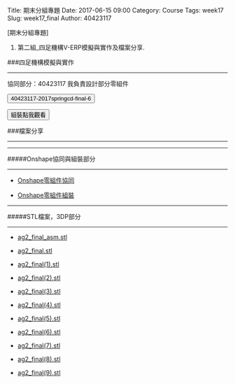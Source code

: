 Title: 期末分組專題
Date: 2017-06-15 09:00
Category: Course
Tags: week17
Slug: week17_final
Author: 40423117

[期末分組專題] 

1. 第二組_四足機構V-ERP模擬與實作及檔案分享.

<!-- PELICAN_END_SUMMARY -->
</hr>

###四足機構模擬與實作
<hr>

協同部分：40423117 我負責設計部分零組件

<button onClick="lity('https://www.youtube.com/embed/EElIYxUixuw?rel=0')"><span class="glyphicon glyphicon-facetime-video"></span> 40423117-2017springcd-final-6  </button>

<button onClick="lity('https://www.youtube.com/embed/rzuJ6d3NtZI?rel=0')"><span class="glyphicon glyphicon-facetime-video"></span> 組裝點我觀看 </button>

###檔案分享
<hr>

<hr>
#####Onshape協同與組裝部分
<hr>

  * [Onshape零組件協同](https://cad.onshape.com/documents/24a12278c97b807dc7ac2b6d/w/6b973f0f7bd23cfadae3f999/e/88a212526ba41d2a2b339c5f)
  
  * [Onshape零組件組裝](https://cad.onshape.com/documents/e7e5cbd7cf98f9f90239d050/w/7bfd05985ae3b654fb75453b/e/62eccab7800ec351d1884920)

<hr>  
#####STL檔案，3DP部分
<hr>

  * [ag2_final_asm.stl](https://40423117.github.io/2017springcd_hw/final/fourfoot/ag2_final_asm.stl)

  * [ag2_final.stl](https://40423117.github.io/2017springcd_hw/final/fourfoot/ag2_final.stl)
  
  * [ag2_final(1).stl](https://40423117.github.io/2017springcd_hw/final/fourfoot/ag2_final(1).stl)
  
  * [ag2_final(2).stl](https://40423117.github.io/2017springcd_hw/final/fourfoot/ag2_final(2).stl)
  
  * [ag2_final(3).stl](https://40423117.github.io/2017springcd_hw/final/fourfoot/ag2_final(3).stl)
  
  * [ag2_final(4).stl](https://40423117.github.io/2017springcd_hw/final/fourfoot/ag2_final(4).stl)
  
  * [ag2_final(5).stl](https://40423117.github.io/2017springcd_hw/final/fourfoot/ag2_final(5).stl)
  
  * [ag2_final(6).stl](https://40423117.github.io/2017springcd_hw/final/fourfoot/ag2_final(6).stl)
  
  * [ag2_final(7).stl](https://40423117.github.io/2017springcd_hw/final/fourfoot/ag2_final(7).stl)
  
  * [ag2_final(8).stl](https://40423117.github.io/2017springcd_hw/final/fourfoot/ag2_final(8).stl)
  
  * [ag2_final(9).stl](https://40423117.github.io/2017springcd_hw/final/fourfoot/ag2_final(9).stl)